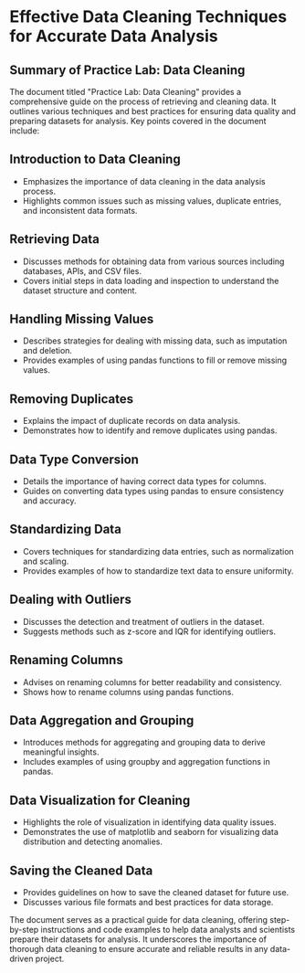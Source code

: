 # Effective Data Cleaning Techniques for Accurate Data Analysis

## Summary of Practice Lab: Data Cleaning

The document titled "Practice Lab: Data Cleaning" provides a comprehensive guide on the process of retrieving and cleaning data. It outlines various techniques and best practices for ensuring data quality and preparing datasets for analysis. Key points covered in the document include:

## Introduction to Data Cleaning
- Emphasizes the importance of data cleaning in the data analysis process.
- Highlights common issues such as missing values, duplicate entries, and inconsistent data formats.

## Retrieving Data
- Discusses methods for obtaining data from various sources including databases, APIs, and CSV files.
- Covers initial steps in data loading and inspection to understand the dataset structure and content.

## Handling Missing Values
- Describes strategies for dealing with missing data, such as imputation and deletion.
- Provides examples of using pandas functions to fill or remove missing values.

## Removing Duplicates
- Explains the impact of duplicate records on data analysis.
- Demonstrates how to identify and remove duplicates using pandas.

## Data Type Conversion
- Details the importance of having correct data types for columns.
- Guides on converting data types using pandas to ensure consistency and accuracy.

## Standardizing Data
- Covers techniques for standardizing data entries, such as normalization and scaling.
- Provides examples of how to standardize text data to ensure uniformity.

## Dealing with Outliers
- Discusses the detection and treatment of outliers in the dataset.
- Suggests methods such as z-score and IQR for identifying outliers.

## Renaming Columns
- Advises on renaming columns for better readability and consistency.
- Shows how to rename columns using pandas functions.

## Data Aggregation and Grouping
- Introduces methods for aggregating and grouping data to derive meaningful insights.
- Includes examples of using groupby and aggregation functions in pandas.

## Data Visualization for Cleaning
- Highlights the role of visualization in identifying data quality issues.
- Demonstrates the use of matplotlib and seaborn for visualizing data distribution and detecting anomalies.

## Saving the Cleaned Data
- Provides guidelines on how to save the cleaned dataset for future use.
- Discusses various file formats and best practices for data storage.

The document serves as a practical guide for data cleaning, offering step-by-step instructions and code examples to help data analysts and scientists prepare their datasets for analysis. It underscores the importance of thorough data cleaning to ensure accurate and reliable results in any data-driven project.

